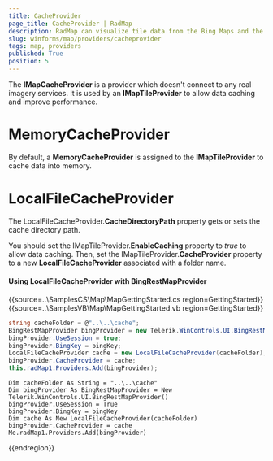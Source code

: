 ```yaml
---
title: CacheProvider
page_title: CacheProvider | RadMap
description: RadMap can visualize tile data from the Bing Maps and the OpenStreetMaps REST services as well as from the local file system.
slug: winforms/map/providers/cacheprovider
tags: map, providers
published: True
position: 5 
---
```


The __IMapCacheProvider__ is a provider which doesn't connect to any real imagery services. It is used by an __IMapTileProvider__ to allow data caching and improve performance. 

# MemoryCacheProvider

By default, a __MemoryCacheProvider__ is assigned to the __IMapTileProvider__ to cache data into memory.

# LocalFileCacheProvider

The LocalFileCacheProvider.__CacheDirectoryPath__ property gets or sets the cache directory path. 

You should set the IMapTileProvider.__EnableCaching__ property to *true* to allow data caching. Then, set the IMapTileProvider.__CacheProvider__ property to a new __LocalFileCacheProvider__ associated with a folder name.

#### Using LocalFileCacheProvider with BingRestMapProvider

{{source=..\SamplesCS\Map\MapGettingStarted.cs region=GettingStarted}} 
{{source=..\SamplesVB\Map\MapGettingStarted.vb region=GettingStarted}}

````C#
string cacheFolder = @"..\..\cache";
BingRestMapProvider bingProvider = new Telerik.WinControls.UI.BingRestMapProvider();
bingProvider.UseSession = true;
bingProvider.BingKey = bingKey;
LocalFileCacheProvider cache = new LocalFileCacheProvider(cacheFolder);
bingProvider.CacheProvider = cache;
this.radMap1.Providers.Add(bingProvider);

````
````VB.NET
Dim cacheFolder As String = "..\..\cache"
Dim bingProvider As BingRestMapProvider = New Telerik.WinControls.UI.BingRestMapProvider()
bingProvider.UseSession = True
bingProvider.BingKey = bingKey
Dim cache As New LocalFileCacheProvider(cacheFolder)
bingProvider.CacheProvider = cache
Me.radMap1.Providers.Add(bingProvider)

````

{{endregion}} 
